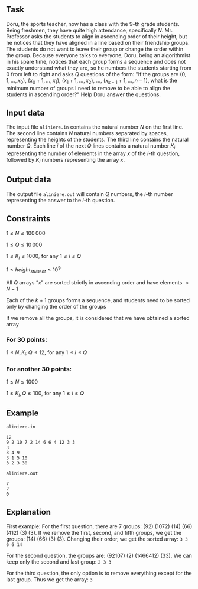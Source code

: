 ## Task

Doru, the sports teacher, now has a class with the $9$-th grade students. Being freshmen, they have quite high attendance, specifically $N$. Mr. Professor asks the students to align in ascending order of their height, but he notices that they have aligned in a line based on their friendship groups. The students do not want to leave their group or change the order within the group. Because everyone talks to everyone, Doru, being an algorithmist in his spare time, notices that each group forms a sequence and does not exactly understand what they are, so he numbers the students starting from $0$ from left to right and asks $Q$ questions of the form: "If the groups are $(0, 1, \dots, x_0 )$, $(x_0 +1, \dots, x_1 )$, $(x_1 +1, \dots, x_2 )$, $\dots$, $(x_{k-1} +1, \dots, n-1)$, what is the minimum number of groups I need to remove to be able to align the students in ascending order?" Help Doru answer the questions.

## Input data

The input file `aliniere.in` contains the natural number $N$ on the first line. The second line contains $N$ natural numbers separated by spaces, representing the heights of the students. The third line contains the natural number $Q$. Each line $i$ of the next $Q$ lines contains a natural number $K_i$ representing the number of elements in the array $x$ of the $i$-th question, followed by $K_i$ numbers representing the array $x$.

## Output data

The output file `aliniere.out` will contain $Q$ numbers, the $i$-th number representing the answer to the $i$-th question.

## Constraints

$1 \leq N \leq 100\,000$

$1 \leq Q \leq 10\,000$

$1 \leq K_i \leq 1000$, for any $1 \leq i \leq Q$

$1 \leq height_{student} \leq 10^9$ 

All $Q$ arrays “$x$” are sorted strictly in ascending order and have elements $< N-1$

Each of the $k+1$ groups forms a sequence, and students need to be sorted only by changing the order of the groups

If we remove all the groups, it is considered that we have obtained a sorted array

### For 30 points: 

$1 \leq N, K_i, Q \leq 12$, for any $1 \leq i \leq Q$

### For another 30 points: 

$1 \leq N \leq 1000$ 

$1 \leq K_i, Q \leq 100$, for any $1 \leq i \leq Q$

## Example

`aliniere.in` 

```
12
9 2 10 7 2 14 6 6 4 12 3 3 
3
3 4 9
3 1 5 10
3 2 3 30
```

`aliniere.out`

```
7
2
0
```

## Explanation

First example: For the first question, there are $7$ groups: $(9 2)$ $(10 7 2)$ $(14)$ $(6 6)$ $(4 12)$ $(3)$ $(3)$. If we remove the first, second, and fifth groups, we get the groups: $(14)$ $(6 6)$ $(3)$ $(3)$. Changing their order, we get the sorted array: `3 3 6 6 14` 

For the second question, the groups are: $(9 2 10 7)$ $(2)$ $(14 6 6 4 12)$ $(3 3)$. We can keep only the second and last group: `2 3 3` 

For the third question, the only option is to remove everything except for the last group. Thus we get the array: `3`